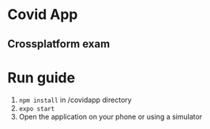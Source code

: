# Covid App
## Crossplatform exam

# Run guide
1. `npm install` in /covidapp directory
2. `expo start`
3. Open the application on your phone or using a simulator
